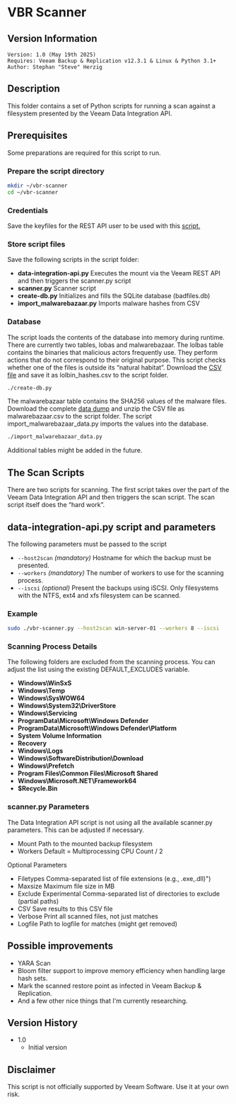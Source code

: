 # VBR Scanner

## Version Information
~~~~
Version: 1.0 (May 19th 2025)
Requires: Veeam Backup & Replication v12.3.1 & Linux & Python 3.1+
Author: Stephan "Steve" Herzig
~~~~
## Description
This folder contains a set of Python scripts for running a scan against a filesystem presented by the Veeam Data Integration API.

## Prerequisites
Some preparations are required for this script to run. 

### Prepare the script directory
```bash
mkdir ~/vbr-scanner
cd ~/vbr-scanner
```
### Credentials
Save the keyfiles for the REST API user to be used with this [script.](https://github.com/yetanothermightytool/python/tree/main/misc/fernet)

### Store script files
Save the following scripts in the script folder:
- **data-integration-api.py**
  Executes the mount via the Veeam REST API and then triggers the scanner.py script
- **scanner.py**
  Scanner script
- **create-db.py**
  Initializes and fills the SQLite database (badfiles.db)
- **import_malwarebazaar.py**
  Imports malware hashes from CSV

### Database
The script loads the contents of the database into memory during runtime. There are currently two tables, lobas and malwarebazaar. The lolbas table contains the binaries that malicious actors frequently use. They perform actions that do not correspond to their original purpose. This script checks whether one of the files is outside its “natural habitat”. Download the [CSV file](https://lolbas-project.github.io/api/) and save it as lolbin_hashes.csv to the script folder.


```bash
./create-db.py
```

The malwarebazaar table contains the SHA256 values of the malware files. Download the complete [data dump](https://bazaar.abuse.ch/export/#csv) and unzip the CSV file as malwarebazaar.csv to the script folder. The script import_malwarebazaar_data.py imports the values into the database.

```bash
./import_malwarebazaar_data.py
```
Additional tables might be added in the future.

## The Scan Scripts
There are two scripts for scanning. The first script takes over the part of the Veeam Data Integration API and then triggers the scan script. The scan script itself does the “hard work”.

## data-integration-api.py script and parameters
The following parameters must be passed to the script

- `--host2scan`
_(mandatory)_ Hostname for which the backup must be presented.
- `--workers`
_(mandatory)_ The number of workers to use for the scanning process.
- `--iscsi`
_(optional)_ Present the backups using iSCSI. Only filesystems with the NTFS, ext4 and xfs filesystem can be scanned.

### Example
```bash
sudo ./vbr-scanner.py --host2scan win-server-01 --workers 8 --iscsi
```

### Scanning Process Details
The following folders are excluded from the scanning process. You can adjust the list using the existing DEFAULT_EXCLUDES variable.

- **Windows\\WinSxS**
- **Windows\\Temp**
- **Windows\\SysWOW64**
- **Windows\\System32\\DriverStore**
- **Windows\\Servicing**
- **ProgramData\\Microsoft\\Windows Defender**
- **ProgramData\\Microsoft\\Windows Defender\\Platform**
- **System Volume Information**
- **Recovery**
- **Windows\\Logs**
- **Windows\\SoftwareDistribution\\Download**
- **Windows\\Prefetch**
- **Program Files\\Common Files\\Microsoft Shared**
- **Windows\\Microsoft.NET\\Framework64**
- **$Recycle.Bin**

### scanner.py Parameters
The Data Integration API script is not using all the available scanner.py parameters. This can be adjusted if necessary.
- Mount			Path to the mounted backup filesystem
- Workers		Default = Multiprocessing CPU Count / 2

Optional Parameters
- Filetypes		Comma-separated list of file extensions (e.g., .exe,.dll)")
- Maxsize		Maximum file size in MB
- Exclude		Experimental Comma-separated list of directories to exclude (partial paths)
- CSV			Save results to this CSV file
- Verbose		Print all scanned files, not just matches
- Logfile			Path to logfile for matches (might get removed)

## Possible improvements
- YARA Scan
- Bloom filter support to improve memory efficiency when handling large hash sets.
- Mark the scanned restore point as infected in Veeam Backup & Replication.
- And a few other nice things that I'm currently researching.

## Version History
- 1.0
  - Initial version
    
## Disclaimer

This script is not officially supported by Veeam Software. Use it at your own risk.
